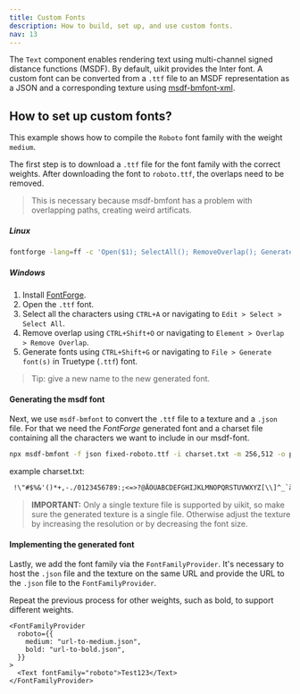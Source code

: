 ```yaml
---
title: Custom Fonts
description: How to build, set up, and use custom fonts.
nav: 13
---
```


The `Text` component enables rendering text using multi-channel signed distance functions (MSDF). By default, uikit provides the Inter font. A custom font can be converted from a `.ttf` file to an MSDF representation as a JSON and a corresponding texture using [msdf-bmfont-xml](https://www.npmjs.com/package/msdf-bmfont-xml).

## How to set up custom fonts?

This example shows how to compile the `Roboto` font family with the weight `medium`.

The first step is to download a `.ttf` file for the font family with the correct weights. After downloading the font to `roboto.ttf`, the overlaps need to be removed.

> This is necessary because msdf-bmfont has a problem with overlapping paths, creating weird artificats.

##### Linux
```bash
fontforge -lang=ff -c 'Open($1); SelectAll(); RemoveOverlap(); Generate($2)' roboto.ttf fixed-roboto.ttf 
```

##### Windows
1. Install [FontForge](https://fontforge.org/en-US/downloads/windows-dl/).
2. Open the `.ttf` font.
3. Select all the characters using `CTRL+A` or navigating to `Edit > Select > Select All`.
4. Remove overlap using `CTRL+Shift+O` or navigating to `Element > Overlap > Remove Overlap`.
5. Generate fonts using `CTRL+Shift+G` or navigating to `File > Generate font(s)` in Truetype (`.ttf`) font.
> Tip: give a new name to the new generated font.

#### Generating the msdf font
Next, we use `msdf-bmfont` to convert the `.ttf` file to a texture and a `.json` file. For that we need the *FontForge* generated font and a charset file containing all the characters we want to include in our msdf-font.

```bash
npx msdf-bmfont -f json fixed-roboto.ttf -i charset.txt -m 256,512 -o public/roboto -s 48
```

example charset.txt:
```txt
 !\"#$%&'()*+,-./0123456789:;<=>?@ÄÖÜABCDEFGHIJKLMNOPQRSTUVWXYZ[\\]^_`äöüabcdefghijklmnopqrstuvwxyz{|}~ß§
```

> **IMPORTANT:** Only a single texture file is supported by uikit, so make sure the generated texture is a single file. Otherwise adjust the texture by increasing the resolution or by decreasing the font size.

#### Implementing the generated font
Lastly, we add the font family via the `FontFamilyProvider`. It's necessary to host the `.json` file and the texture on the same URL and provide the URL to the `.json` file to the  `FontFamilyProvider`.

Repeat the previous process for other weights, such as bold, to support different weights.

```tsx
<FontFamilyProvider
  roboto={{
    medium: "url-to-medium.json",
    bold: "url-to-bold.json",
  }}
>
  <Text fontFamily="roboto">Test123</Text>
</FontFamilyProvider>
```

